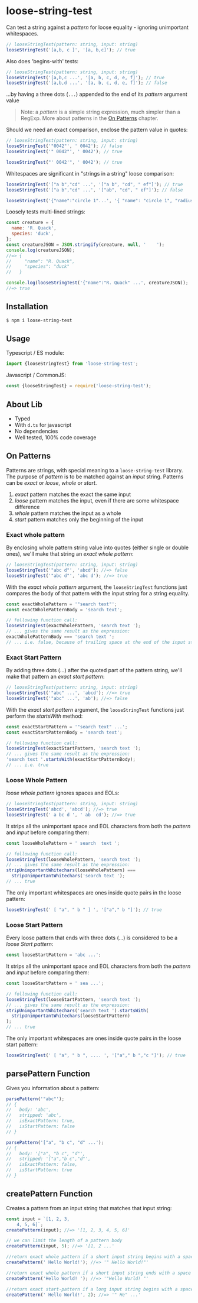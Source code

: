 # loose-string-test

Can test a string against a _pattern_ for loose equality - ignoring unimportant whitespaces.

```js
// looseStringTest(pattern: string, input: string)
looseStringTest('[a,b, c ]', '[a, b,c]'); // true
```

Also does 'begins-with' tests:

```js
// looseStringTest(pattern: string, input: string)
looseStringTest('[a,b,c ...', '[a, b, c, d, e, f]'); // true
looseStringTest('[a,b,d ...', '[a, b, c, d, e, f]'); // false
```

...by having a three dots (`...`) appended to the end of its _pattern_ argument value

> Note: a _pattern_ is a simple string expression, much simpler than a RegExp. More about patterns in the [On Patterns](#on-patterns) chapter.

Should we need an exact comparison, enclose the pattern value in quotes:

```js
// looseStringTest(pattern: string, input: string)
looseStringTest('"0042"', ' 0042'); // false
looseStringTest('" 0042"', ' 0042'); // true

looseStringTest("' 0042'", ' 0042'); // true
```

Whitespaces are significant in "strings in a string" loose comparison:

```js
looseStringTest('["a b","cd" ...', '["a b", "cd", " ef"]'); // true
looseStringTest('["a b","cd" ...', '["ab", "cd", " ef"]'); // false

looseStringTest('{"name":"circle 1"...', '{ "name": "circle 1", "radius": 5 }'); // true
```

Loosely tests multi-lined strings:

```js
const creature = {
  name: 'R. Quack',
  species: 'duck',
};
const creatureJSON = JSON.stringify(creature, null, '    ');
console.log(creatureJSON);
//=> {
//     "name": "R. Quack",
//     "species": "duck"
//   }

console.log(looseStringTest('{"name":"R. Quack" ...', creatureJSON));
//=> true
```

## Installation

```bash
$ npm i loose-string-test
```

## Usage

Typescript / ES module:

```ts
import {looseStringTest} from 'loose-string-test';
```

Javascript / CommonJS:

```js
const {looseStringTest} = require('loose-string-test');
```

## About Lib

- Typed
- With `d.ts` for javascript
- No dependencies
- Well tested, 100% code coverage

## On Patterns

Patterns are strings, with special meaning to a `loose-string-test` library. The purpose of _pattern_ is to be matched against an _input_ string.
Patterns can be _exact_ or _loose_, _whole_ or _start_.

1. _exact_ pattern matches the exact the same input
2. _loose_ pattern matches the input, even if there are some whitespace difference
3. _whole_ pattern matches the input as a whole
4. _start_ pattern matches only the beginning of the input

### Exact whole pattern

By enclosing whole pattern string value into quotes (either single or double ones), we'll make that string an _exact whole pattern_:

```js
// looseStringTest(pattern: string, input: string)
looseStringTest('"abc d"', 'abcd'); //=> false
looseStringTest('"abc d"', 'abc d'); //=> true
```

With the _exact whole pattern_ argument, the `looseStringTest` functions just compares the body of that pattern with the input string for a string equality.

```js
const exactWholePattern = '"search text"';
const exactWholePatternBody = 'search text';

// following function call:
looseStringTest(exactWholePattern, 'search text ');
// ... gives the same result as the expression:
exactWholePatternBody === 'search text ';
// ... i.e. false, because of trailing space at the end of the input string ('search text ')
```

### Exact Start Pattern

By adding three dots (...) after the quoted part of the pattern string, we'll make that pattern an _exact start pattern_:

```js
// looseStringTest(pattern: string, input: string)
looseStringTest('"abc" ...', 'abcd'); //=> true
looseStringTest('"abc" ...', 'ab'); //=> false
```

With the _exact start pattern_ argument, the `looseStringTest` functions just perform the _startsWith_ method:

```js
const exactStartPattern = '"search text" ...';
const exactStartPatternBody = 'search text';

// following function call:
looseStringTest(exactStartPattern, 'search text ');
// ... gives the same result as the expression:
'search text '.startsWith(exactStartPatternBody);
// ... i.e. true
```

### Loose Whole Pattern

_loose whole pattern_ ignores spaces and EOLs:

```js
// looseStringTest(pattern: string, input: string)
looseStringTest('abcd', 'abcd'); //=> true
looseStringTest(' a bc d ', ' ab  cd'); //=> true
```

It strips all the unimportant space and EOL characters from both the _pattern_ and _input_ before comparing them:

```js
const looseWholePattern = ' search  text ';

// following function call:
looseStringTest(looseWholePattern, 'search text ');
// ... gives the same result as the expression:
stripUnimportantWhitechars(looseWholePattern) ===
  stripUnimportantWhitechars('search text ');
// ... true
```

The only important whitespaces are ones inside quote pairs in the loose pattern:

```js
looseStringTest(' [ "a", " b " ] ', '["a"," b "]'); // true
```

### Loose Start Pattern

Every loose pattern that ends with three dots (...) is considered to be a _loose Start pattern_:

```js
const looseStartPattern = 'abc ...';
```

It strips all the unimportant space and EOL characters from both the _pattern_ and _input_ before comparing them:

```js
const looseStartPattern = ' sea ...';

// following function call:
looseStringTest(looseStartPattern, 'search text ');
// ... gives the same result as the expression:
stripUnimportantWhitechars('search text ').startsWith(
  stripUnimportantWhitechars(looseStartPattern)
);
// ... true
```

The only important whitespaces are ones inside quote pairs in the loose start pattern:

```js
looseStringTest(' [ "a", " b ", .... ', '["a"," b ","c "]'); // true
```

## parsePattern Function

Gives you information about a pattern:

```js
parsePattern('"abc"');
// {
//   body: 'abc',
//   stripped: 'abc',
//   isExactPattern: true,
//   isStartPattern: false
// }

parsePattern('["a", "b c", "d" ...');
// {
//   body: '["a", "b c", "d"',
//   stripped: '["a","b c","d"',
//   isExactPattern: false,
//   isStartPattern: true
// }
```

## createPattern Function

Creates a pattern from an input string that matches that input string:

```js
const input = `[1, 2, 3,
    4, 5, 6]`;
createPattern(input); //=> '[1, 2, 3, 4, 5, 6]'

// we can limit the length of a pattern body
createPattern(input, 5); //=> '[1, 2 ...'

//return exact whole pattern if a short input string begins with a space
createPattern(' Hello World!'); //=> '" Hello World!"'

//return exact whole pattern if a short input string ends with a space
createPattern('Hello World! '); //=> '"Hello World! "'

//return exact start-pattern if a long input string begins with a space
createPattern(' Hello World!', 2); //=> '" He" ...'
```
